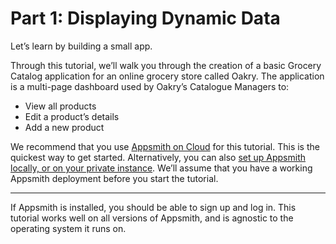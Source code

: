 # Part 1: Displaying Dynamic Data

Let’s learn by building a small app.  


Through this tutorial, we’ll walk you through the creation of a basic Grocery Catalog application for an online grocery store called Oakry. The application is a multi-page dashboard used by Oakry’s Catalogue Managers to:

* View all products
* Edit a product’s details
* Add a new product

We recommend that you use [Appsmith on Cloud](https://docs.appsmith.com/quick-start#appsmith-cloud) for this tutorial. This is the quickest way to get started. Alternatively, you can also [set up Appsmith locally, or on your private instance](https://docs.appsmith.com/quick-start#docker). We’ll assume that you have a working Appsmith deployment before you start the tutorial.   
****

If Appsmith is installed, you should be able to sign up and log in. This tutorial works well on all versions of Appsmith, and is agnostic to the operating system it runs on.  


